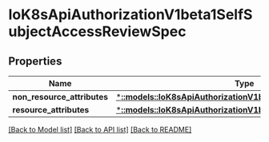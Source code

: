 # IoK8sApiAuthorizationV1beta1SelfSubjectAccessReviewSpec

## Properties
Name | Type | Description | Notes
------------ | ------------- | ------------- | -------------
**non_resource_attributes** | [***::models::IoK8sApiAuthorizationV1beta1NonResourceAttributes**](io.k8s.api.authorization.v1beta1.NonResourceAttributes.md) |  | [optional] 
**resource_attributes** | [***::models::IoK8sApiAuthorizationV1beta1ResourceAttributes**](io.k8s.api.authorization.v1beta1.ResourceAttributes.md) |  | [optional] 

[[Back to Model list]](../README.md#documentation-for-models) [[Back to API list]](../README.md#documentation-for-api-endpoints) [[Back to README]](../README.md)


